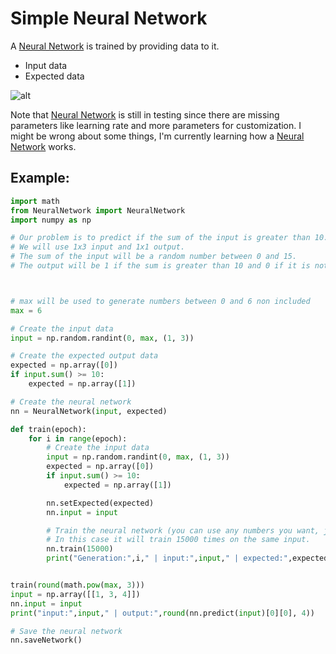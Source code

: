 # Simple Neural Network

A [Neural Network](https://fr.wikipedia.org/wiki/R%C3%A9seau_de_neurones_artificiels) is trained by providing data to it.

- Input data
- Expected data

![alt](https://upload.wikimedia.org/wikipedia/commons/thumb/3/3d/Neural_network.svg/1920px-Neural_network.svg.png)

Note that [Neural Network](https://fr.wikipedia.org/wiki/R%C3%A9seau_de_neurones_artificiels) is still in testing since there are missing parameters like learning rate and more parameters for customization. I might be wrong about some things, I'm currently learning how a [Neural Network](https://fr.wikipedia.org/wiki/R%C3%A9seau_de_neurones_artificiels) works.

## Example:
```python
import math
from NeuralNetwork import NeuralNetwork
import numpy as np

# Our problem is to predict if the sum of the input is greater than 10.
# We will use 1x3 input and 1x1 output.
# The sum of the input will be a random number between 0 and 15.
# The output will be 1 if the sum is greater than 10 and 0 if it is not.



# max will be used to generate numbers between 0 and 6 non included
max = 6

# Create the input data
input = np.random.randint(0, max, (1, 3))

# Create the expected output data
expected = np.array([0])
if input.sum() >= 10:
    expected = np.array([1])

# Create the neural network
nn = NeuralNetwork(input, expected)

def train(epoch):
    for i in range(epoch):
        # Create the input data
        input = np.random.randint(0, max, (1, 3))
        expected = np.array([0])
        if input.sum() >= 10:
            expected = np.array([1])

        nn.setExpected(expected)
        nn.input = input

        # Train the neural network (you can use any numbers you want, just watch the results).
        # In this case it will train 15000 times on the same input.
        nn.train(15000)
        print("Generation:",i," | input:",input," | expected:",expected," | output:",nn.predict(input),round(i/epoch*100, 2),"% complete", "Valid? ", round(nn.predict(input)[0][0]) == expected)


train(round(math.pow(max, 3)))
input = np.array([[1, 3, 4]])
nn.input = input
print("input:",input," | output:",round(nn.predict(input)[0][0], 4))

# Save the neural network
nn.saveNetwork()
```